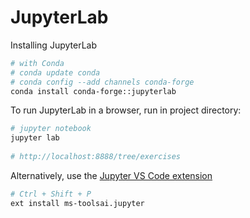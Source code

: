 # JupyterLab

Installing JupyterLab

```bash
# with Conda
# conda update conda
# conda config --add channels conda-forge
conda install conda-forge::jupyterlab
```

To run JupyterLab in a browser, run in project directory:

```bash
# jupyter notebook
jupyter lab
 
# http://localhost:8888/tree/exercises
```

Alternatively, use the [Jupyter VS Code extension](https://marketplace.visualstudio.com/items?itemName=ms-toolsai.jupyter)

```bash
# Ctrl + Shift + P
ext install ms-toolsai.jupyter
```